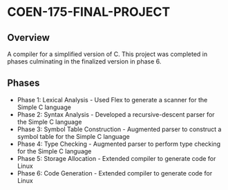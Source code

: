 # COEN-175-FINAL-PROJECT
## Overview
A compiler for a simplified version of C. This project was completed in phases culminating in the finalized version in phase 6.

## Phases
- Phase 1: Lexical Analysis - Used Flex to generate a scanner for the Simple C language
- Phase 2: Syntax Analysis - Developed a recursive-descent parser for the Simple C language
- Phase 3: Symbol Table Construction - Augmented parser to construct a symbol table for the Simple C language
- Phase 4: Type Checking - Augmented parser to perform type checking for the Simple C language
- Phase 5: Storage Allocation - Extended compiler to generate code for Linux
- Phase 6: Code Generation - Extended compiler to generate code for Linux
